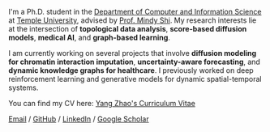 I'm a Ph.D. student in the [Department of Computer and Information Science](https://www.cis.temple.edu/) at [Temple University](https://www.temple.edu/), advised by [Prof. Mindy Shi](https://www.cis.temple.edu/~mindy/). My research interests lie at the intersection of **topological data analysis**, **score-based diffusion models**, **medical AI**, and **graph-based learning**.

I am currently working on several projects that involve **diffusion modeling for chromatin interaction imputation**, **uncertainty-aware forecasting**, and **dynamic knowledge graphs for healthcare**. I previously worked on deep reinforcement learning and generative models for dynamic spatial-temporal systems.

You can find my CV here: [Yang Zhao's Curriculum Vitae](../assets/resume_yang.pdf)

[Email](mailto:tur77155@temple.edu) / [GitHub](https://github.com/) / [LinkedIn](https://www.linkedin.com/in/zhao-yang-26160a233/) / [Google Scholar](https://scholar.google.com/citations?user=zvIdGDIAAAAJ)

